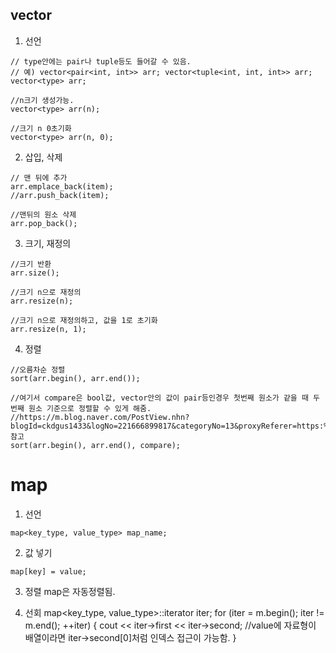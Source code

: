 vector
-----------------
1. 선언
```
// type안에는 pair나 tuple등도 들어갈 수 있음. 
// 예) vector<pair<int, int>> arr; vector<tuple<int, int, int>> arr;
vector<type> arr;

//n크기 생성가능.
vector<type> arr(n);

//크기 n 0초기화 
vector<type> arr(n, 0);
```

2. 삽입, 삭제
```
// 맨 뒤에 추가
arr.emplace_back(item); 
//arr.push_back(item);

//맨뒤의 원소 삭제
arr.pop_back();
```

3. 크기, 재정의
```
//크기 반환
arr.size();

//크기 n으로 재정의
arr.resize(n);

//크기 n으로 재정의하고, 값을 1로 초기화
arr.resize(n, 1);
```

4. 정렬
```
//오름차순 정렬
sort(arr.begin(), arr.end());

//여기서 compare은 bool값, vector안의 값이 pair등인경우 첫번째 원소가 같을 때 두번째 원소 기준으로 정렬할 수 있게 해줌.
//https://m.blog.naver.com/PostView.nhn?blogId=ckdgus1433&logNo=221666899817&categoryNo=13&proxyReferer=https:%2F%2Fwww.google.com%2F 참고
sort(arr.begin(), arr.end(), compare); 
```


map
=============================
1. 선언
```
map<key_type, value_type> map_name;
```

2. 값 넣기
```
map[key] = value;
```

3. 정렬
map은 자동정렬됨.

4. 선회
map<key_type, value_type>::iterator iter;
for (iter = m.begin(); iter != m.end(); ++iter)
{
  cout << iter->first << iter->second; //value에 자료형이 배열이라면 iter->second[0]처럼 인덱스 접근이 가능함.
}
